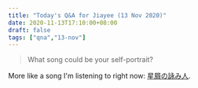 ```yaml
---
title: "Today's Q&A for Jiayee (13 Nov 2020)"
date: 2020-11-13T17:10:00+08:00
draft: false
tags: ["qna","13-nov"]
---
```

> What song could be your self-portrait?

More like a song I'm listening to right now: [星屑の詠み人](https://open.spotify.com/track/3lts79lAQuPtQ8pdeTnwdC).
